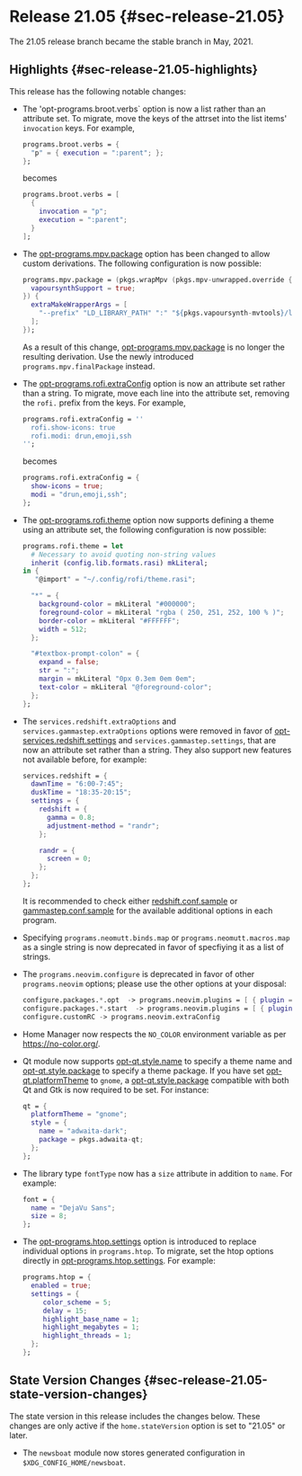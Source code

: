 # Release 21.05 {#sec-release-21.05}

The 21.05 release branch became the stable branch in May, 2021.

## Highlights {#sec-release-21.05-highlights}

This release has the following notable changes:

-   The 'opt-programs.broot.verbs\` option is now a list rather than an
    attribute set. To migrate, move the keys of the attrset into the
    list items' `invocation` keys. For example,

    ``` nix
    programs.broot.verbs = {
      "p" = { execution = ":parent"; };
    };
    ```

    becomes

    ``` nix
    programs.broot.verbs = [
      {
        invocation = "p";
        execution = ":parent";
      }
    ];
    ```

-   The [opt-programs.mpv.package](#opt-programs.mpv.package) option has been changed to
    allow custom derivations. The following configuration is now
    possible:

    ``` nix
    programs.mpv.package = (pkgs.wrapMpv (pkgs.mpv-unwrapped.override {
      vapoursynthSupport = true;
    }) {
      extraMakeWrapperArgs = [
        "--prefix" "LD_LIBRARY_PATH" ":" "${pkgs.vapoursynth-mvtools}/lib/vapoursynth"
      ];
    });
    ```

    As a result of this change, [opt-programs.mpv.package](#opt-programs.mpv.package) is no
    longer the resulting derivation. Use the newly introduced
    `programs.mpv.finalPackage` instead.

-   The [opt-programs.rofi.extraConfig](#opt-programs.rofi.extraConfig) option is now an attribute
    set rather than a string. To migrate, move each line into the
    attribute set, removing the `rofi.` prefix from the keys. For
    example,

    ``` nix
    programs.rofi.extraConfig = ''
      rofi.show-icons: true
      rofi.modi: drun,emoji,ssh
    '';
    ```

    becomes

    ``` nix
    programs.rofi.extraConfig = {
      show-icons = true;
      modi = "drun,emoji,ssh";
    };
    ```

-   The [opt-programs.rofi.theme](#opt-programs.rofi.theme) option now supports defining a
    theme using an attribute set, the following configuration is now
    possible:

    ``` nix
    programs.rofi.theme = let
      # Necessary to avoid quoting non-string values
      inherit (config.lib.formats.rasi) mkLiteral;
    in {
       "@import" = "~/.config/rofi/theme.rasi";

      "*" = {
        background-color = mkLiteral "#000000";
        foreground-color = mkLiteral "rgba ( 250, 251, 252, 100 % )";
        border-color = mkLiteral "#FFFFFF";
        width = 512;
      };

      "#textbox-prompt-colon" = {
        expand = false;
        str = ":";
        margin = mkLiteral "0px 0.3em 0em 0em";
        text-color = mkLiteral "@foreground-color";
      };
    };
    ```

-   The `services.redshift.extraOptions` and
    `services.gammastep.extraOptions` options were removed in favor of
    [opt-services.redshift.settings](#opt-services.redshift.settings) and
    `services.gammastep.settings`, that are now an attribute set rather
    than a string. They also support new features not available before,
    for example:

    ``` nix
    services.redshift = {
      dawnTime = "6:00-7:45";
      duskTime = "18:35-20:15";
      settings = {
        redshift = {
          gamma = 0.8;
          adjustment-method = "randr";
        };

        randr = {
          screen = 0;
        };
      };
    };
    ```

    It is recommended to check either
    [redshift.conf.sample](https://github.com/jonls/redshift/blob/master/redshift.conf.sample)
    or
    [gammastep.conf.sample](https://gitlab.com/chinstrap/gammastep/-/blob/master/gammastep.conf.sample)
    for the available additional options in each program.

-   Specifying `programs.neomutt.binds.map` or
    `programs.neomutt.macros.map` as a single string is now deprecated
    in favor of specfiying it as a list of strings.

-   The `programs.neovim.configure` is deprecated in favor of other
    `programs.neovim` options; please use the other options at your
    disposal:

    ``` nix
    configure.packages.*.opt  -> programs.neovim.plugins = [ { plugin = ...; optional = true; }]
    configure.packages.*.start  -> programs.neovim.plugins = [ { plugin = ...; }]
    configure.customRC -> programs.neovim.extraConfig
    ```

-   Home Manager now respects the `NO_COLOR` environment variable as per
    <https://no-color.org/>.

-   Qt module now supports [opt-qt.style.name](#opt-qt.style.name) to specify a theme
    name and [opt-qt.style.package](#opt-qt.style.package) to specify a theme package. If
    you have set [opt-qt.platformTheme](#opt-qt.platformTheme) to `gnome`, a
    [opt-qt.style.package](#opt-qt.style.package) compatible with both Qt and Gtk is now
    required to be set. For instance:

    ``` nix
    qt = {
      platformTheme = "gnome";
      style = {
        name = "adwaita-dark";
        package = pkgs.adwaita-qt;
      };
    };
    ```

-   The library type `fontType` now has a `size` attribute in addition
    to `name`. For example:

    ``` nix
    font = {
      name = "DejaVu Sans";
      size = 8;
    };
    ```

-   The [opt-programs.htop.settings](#opt-programs.htop.settings) option is introduced to
    replace individual options in `programs.htop`. To migrate, set the
    htop options directly in [opt-programs.htop.settings](#opt-programs.htop.settings). For
    example:

    ``` nix
    programs.htop = {
      enabled = true;
      settings = {
         color_scheme = 5;
         delay = 15;
         highlight_base_name = 1;
         highlight_megabytes = 1;
         highlight_threads = 1;
      };
    };
    ```

## State Version Changes {#sec-release-21.05-state-version-changes}

The state version in this release includes the changes below. These
changes are only active if the `home.stateVersion` option is set to
\"21.05\" or later.

-   The `newsboat` module now stores generated configuration in
    `$XDG_CONFIG_HOME/newsboat`.
